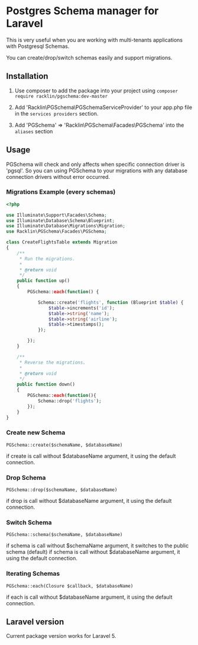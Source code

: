 # Postgres Schema manager for Laravel

This is very useful when you are working with multi-tenants
applications with Postgresql Schemas.

You can create/drop/switch schemas easily and support migrations.
 

## Installation

1. Use composer to add the package into your project
using
`composer require racklin/pgschema:dev-master`

2. Add 'Racklin\PGSchema\PGSchemaServiceProvider' to your app.php file in the
`services providers` section.
3. Add 'PGSchema' => 'Racklin\PGSchema\Facades\PGSchema' into the `aliases`
section

## Usage

PGSchema will check and only affects when specific connection driver is 'pgsql'.
So you can using PGSchema to your migrations with any database connection drivers without error occurred.

### Migrations Example (every schemas) 
```php
<?php

use Illuminate\Support\Facades\Schema;
use Illuminate\Database\Schema\Blueprint;
use Illuminate\Database\Migrations\Migration;
use Racklin\PGSchema\Facades\PGSchema;

class CreateFlightsTable extends Migration
{
    /**
     * Run the migrations.
     *
     * @return void
     */
    public function up()
    {
        PGSchema::each(function() {

            Schema::create('flights', function (Blueprint $table) {
                $table->increments('id');
                $table->string('name');
                $table->string('airline');
                $table->timestamps();
            });

        });
    }

    /**
     * Reverse the migrations.
     *
     * @return void
     */
    public function down()
    {
        PGSchema::each(function(){
            Schema::drop('flights');
        });
    }
}
```


### Create new Schema

`PGSchema::create($schemaName, $databaseName)`

if create is call without $databaseName argument, it using the default connection.


### Drop Schema

`PGSchema::drop($schemaName, $databaseName)`

if drop is call without $databaseName argument, it using the default connection.


### Switch Schema

`PGSchema::schema($schemaName, $databaseName)`

if schema is call without $schemaName argument, it switches to the public
schema (default)
if schema is call without $databaseName argument, it using the default connection.


### Iterating Schemas

`PGSchema::each(Closure $callback, $databaseName)`

if each is call without $databaseName argument, it using the default connection.


## Laravel version

Current package version works for Laravel 5.
